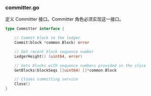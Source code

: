 ### committer.go

定义 Committer 接口。Committer 角色必须实现这一接口。

```go
type Committer interface {

	// Commit block to the ledger
	Commit(block *common.Block) error

	// Get recent block sequence number
	LedgerHeight() (uint64, error)

	// Gets blocks with sequence numbers provided in the slice
	GetBlocks(blockSeqs []uint64) []*common.Block

	// Closes committing service
	Close()
}
```